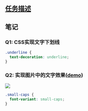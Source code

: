 ## [任务描述](http://ife.baidu.com/course/detail/id/99)

## 笔记

### Q1: CSS实现文字下划线
```css
.underline {
  text-decoration: underline;
}
```

### Q2: 实现图片中的文字效果([demo](https://codepen.io/hope0821/pen/MvqzWd))
![](http://7xrwo9.com1.z0.glb.clouddn.com/font-variant.jpg)
```css
.small-caps {
  font-variant: small-caps;
}
```